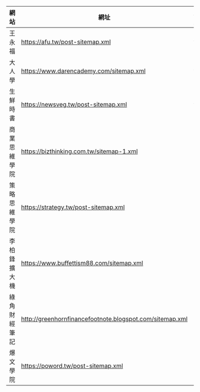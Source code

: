 | 網站         | 網址                                                     | 完成 |
| ------------ | -------------------------------------------------------- | ---- |
| 王永福       | https://afu.tw/post-sitemap.xml                          | v    |
| 大人學       | https://www.darencademy.com/sitemap.xml                  | v    |
| 生鮮時書     | https://newsveg.tw/post-sitemap.xml                      | v    |
| 商業思維學院 | https://bizthinking.com.tw/sitemap-1.xml                 |      |
| 策略思維學院 | https://strategy.tw/post-sitemap.xml                     |      |
| 李柏鋒擴大機 | https://www.buffettism88.com/sitemap.xml                 |      |
| 綠角財經筆記 | http://greenhornfinancefootnote.blogspot.com/sitemap.xml |      |
| 爆文學院     | https://poword.tw/post-sitemap.xml                       |      |